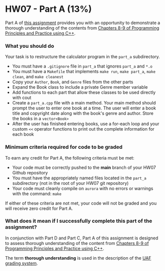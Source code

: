 # HW07 - Part A (13%)

Part A of [this assignment](../README.md) provides you with an opportunity to demonstrate a thorough understanding of the contents from [Chapters 8-9 of Programming Principles and Practice using C++][textbook].

### What you should do
Your task is to restructure the calculator program in the `part_a` subdirectory.

* You must have a `.gitignore` file in `part_a` that ignores `part_a` and `*.o`
* You must have a `Makefile` that implements `make run`, `make part_a`, `make clean`, and `make cleanest`
* Copy your `Author`, `Book`, and `Genre` files from the other parts
* Expand the Book class to include a private Genre member variable
* Add functions to each part that allow these classes to be used directly with cout
* Create a `part_a.cpp` file with a main method. Your main method should prompt the user to enter one book at a time. The user will enter a book title and copyright date along with the book's genre and author. Store the books in a `vector<Book>`
* After the user has finished entering books, use a for-each loop and your custom `<<` operator functions to print out the complete information for each book

### Minimum criteria required for code to be graded

To earn any credit for Part A, the following criteria must be met:
* Your code must be correctly pushed to the **main** branch of your HW07 Github repository
* You must have the appropriately named files located in the `part_a` subdirectory (not in the root of your HW07 git repository)
* Your code must cleanly compile on `aurora` with no errors or warnings with the command: `make`

If either of these criteria are not met, your code will not be graded and you will receive zero credit for Part A.



### What does it mean if I successfully complete this part of the assignment?

In conjunction with Part D and Part C, Part A of this assignment is designed to assess thorough understanding of the content from [Chapters 8-9 of Programming Principles and Practice using C++][textbook].

The term **thorough understanding** is used in the description of the [UAF grading system](https://catalog.uaf.edu/academics-regulations/grading-system-gpa-computation).


[textbook]: https://learning.oreilly.com/library/view/programming-principles-and/9780133796759/ch09.xhtml#ch09

